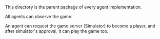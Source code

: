 This directory is the parent package of every agent implementation.

All agents can observe the game.

An agent can request the game server (Simulator) to become a player,
and after simulator's approval, it can play the game too.
